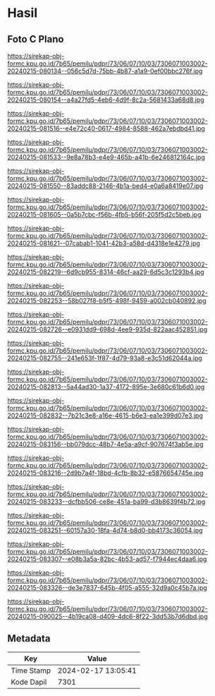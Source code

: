 # Hasil

## Foto C Plano

https://sirekap-obj-formc.kpu.go.id/7b65/pemilu/pdpr/73/06/07/10/03/7306071003002-20240215-080134--056c5d7d-75bb-4b87-a1a9-0ef00bbc276f.jpg

https://sirekap-obj-formc.kpu.go.id/7b65/pemilu/pdpr/73/06/07/10/03/7306071003002-20240215-080154--a4a27fd5-4eb6-4d9f-8c2a-5681433a68d8.jpg

https://sirekap-obj-formc.kpu.go.id/7b65/pemilu/pdpr/73/06/07/10/03/7306071003002-20240215-081516--e4e72c40-0617-4984-8588-462a7ebdbd41.jpg

https://sirekap-obj-formc.kpu.go.id/7b65/pemilu/pdpr/73/06/07/10/03/7306071003002-20240215-081533--9e8a78b3-e4e9-465b-a41b-6e246812164c.jpg

https://sirekap-obj-formc.kpu.go.id/7b65/pemilu/pdpr/73/06/07/10/03/7306071003002-20240215-081550--83addc88-2146-4b1a-bed4-e0a6a8419e07.jpg

https://sirekap-obj-formc.kpu.go.id/7b65/pemilu/pdpr/73/06/07/10/03/7306071003002-20240215-081605--0a5b7cbc-f56b-4fb5-b56f-205f5d2c5beb.jpg

https://sirekap-obj-formc.kpu.go.id/7b65/pemilu/pdpr/73/06/07/10/03/7306071003002-20240215-081621--07cabab1-1041-42b3-a58d-d4318e1e4279.jpg

https://sirekap-obj-formc.kpu.go.id/7b65/pemilu/pdpr/73/06/07/10/03/7306071003002-20240215-082219--6d9cb955-8314-46cf-aa29-6d5c3c1293b4.jpg

https://sirekap-obj-formc.kpu.go.id/7b65/pemilu/pdpr/73/06/07/10/03/7306071003002-20240215-082253--58b027f8-b5f5-498f-9459-a002cb040892.jpg

https://sirekap-obj-formc.kpu.go.id/7b65/pemilu/pdpr/73/06/07/10/03/7306071003002-20240215-082726--e0931dd9-698d-4ee9-935d-822aac452851.jpg

https://sirekap-obj-formc.kpu.go.id/7b65/pemilu/pdpr/73/06/07/10/03/7306071003002-20240215-082755--241e653f-1f87-4d79-93a8-e3c51d62044a.jpg

https://sirekap-obj-formc.kpu.go.id/7b65/pemilu/pdpr/73/06/07/10/03/7306071003002-20240215-082813--5a44ad30-1a37-4172-895e-3e680c61b6d0.jpg

https://sirekap-obj-formc.kpu.go.id/7b65/pemilu/pdpr/73/06/07/10/03/7306071003002-20240215-082832--7b21c3e8-a16e-4615-b6e3-ea1e399d07e3.jpg

https://sirekap-obj-formc.kpu.go.id/7b65/pemilu/pdpr/73/06/07/10/03/7306071003002-20240215-083156--bb079dcc-48b7-4e5a-a9cf-907674f3ab5e.jpg

https://sirekap-obj-formc.kpu.go.id/7b65/pemilu/pdpr/73/06/07/10/03/7306071003002-20240215-083216--2d9b7a4f-18bd-4cfb-8b32-e5876654745e.jpg

https://sirekap-obj-formc.kpu.go.id/7b65/pemilu/pdpr/73/06/07/10/03/7306071003002-20240215-083233--dcfbb506-ce8e-451a-ba99-d3b8639f4b72.jpg

https://sirekap-obj-formc.kpu.go.id/7b65/pemilu/pdpr/73/06/07/10/03/7306071003002-20240215-083251--60157a30-18fa-4d74-b8d0-bb4173c36054.jpg

https://sirekap-obj-formc.kpu.go.id/7b65/pemilu/pdpr/73/06/07/10/03/7306071003002-20240215-083307--e08b3a5a-82bc-4b53-ad57-f7944ec4daa6.jpg

https://sirekap-obj-formc.kpu.go.id/7b65/pemilu/pdpr/73/06/07/10/03/7306071003002-20240215-083326--de3e7837-645b-4f05-a555-32d9a0c45b7a.jpg

https://sirekap-obj-formc.kpu.go.id/7b65/pemilu/pdpr/73/06/07/10/03/7306071003002-20240215-090025--4b19ca08-d409-4dc6-8f22-3dd53b7d6dbd.jpg


## Metadata

| Key        | Value               |
| ---------- | ------------------- |
| Time Stamp | 2024-02-17 13:05:41 |
| Kode Dapil | 7301                |



